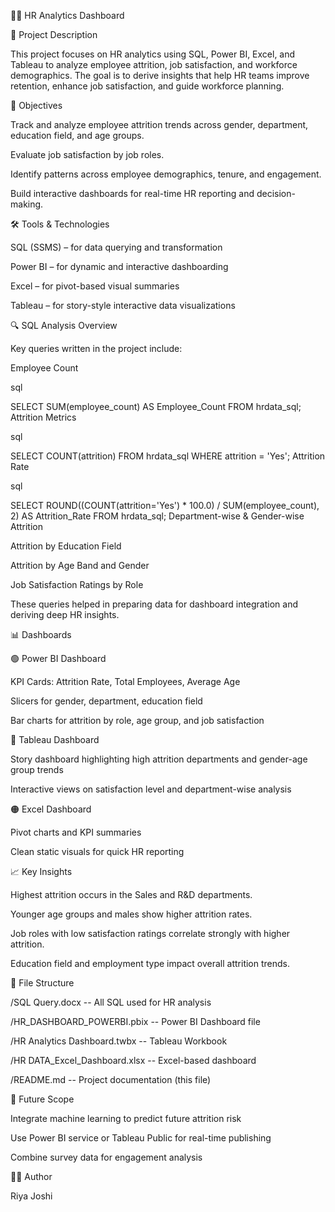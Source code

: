 👩‍💼 HR Analytics Dashboard

📌 Project Description

This project focuses on HR analytics using SQL, Power BI, Excel, and Tableau to analyze employee attrition, job satisfaction, and workforce demographics. The goal is to derive insights that help HR teams improve retention, enhance job satisfaction, and guide workforce planning.

🎯 Objectives

Track and analyze employee attrition trends across gender, department, education field, and age groups.

Evaluate job satisfaction by job roles.

Identify patterns across employee demographics, tenure, and engagement.

Build interactive dashboards for real-time HR reporting and decision-making.

🛠 Tools & Technologies

SQL (SSMS) – for data querying and transformation

Power BI – for dynamic and interactive dashboarding

Excel – for pivot-based visual summaries

Tableau – for story-style interactive data visualizations

🔍 SQL Analysis Overview

Key queries written in the project include:

Employee Count

sql

SELECT SUM(employee_count) AS Employee_Count FROM hrdata_sql;
Attrition Metrics

sql

SELECT COUNT(attrition) FROM hrdata_sql WHERE attrition = 'Yes';
Attrition Rate

sql

SELECT ROUND((COUNT(attrition='Yes') * 100.0) / SUM(employee_count), 2) AS Attrition_Rate FROM hrdata_sql;
Department-wise & Gender-wise Attrition

Attrition by Education Field

Attrition by Age Band and Gender

Job Satisfaction Ratings by Role

These queries helped in preparing data for dashboard integration and deriving deep HR insights.

📊 Dashboards

🟢 Power BI Dashboard

KPI Cards: Attrition Rate, Total Employees, Average Age

Slicers for gender, department, education field

Bar charts for attrition by role, age group, and job satisfaction

🔵 Tableau Dashboard

Story dashboard highlighting high attrition departments and gender-age group trends

Interactive views on satisfaction level and department-wise analysis

🟠 Excel Dashboard

Pivot charts and KPI summaries

Clean static visuals for quick HR reporting

📈 Key Insights

Highest attrition occurs in the Sales and R&D departments.

Younger age groups and males show higher attrition rates.

Job roles with low satisfaction ratings correlate strongly with higher attrition.

Education field and employment type impact overall attrition trends.

📁 File Structure

/SQL Query.docx                -- All SQL used for HR analysis

/HR_DASHBOARD_POWERBI.pbix     -- Power BI Dashboard file

/HR Analytics Dashboard.twbx   -- Tableau Workbook

/HR DATA_Excel_Dashboard.xlsx  -- Excel-based dashboard

/README.md                     -- Project documentation (this file)

🚀 Future Scope

Integrate machine learning to predict future attrition risk

Use Power BI service or Tableau Public for real-time publishing

Combine survey data for engagement analysis

🙋‍♀️ Author

Riya Joshi
